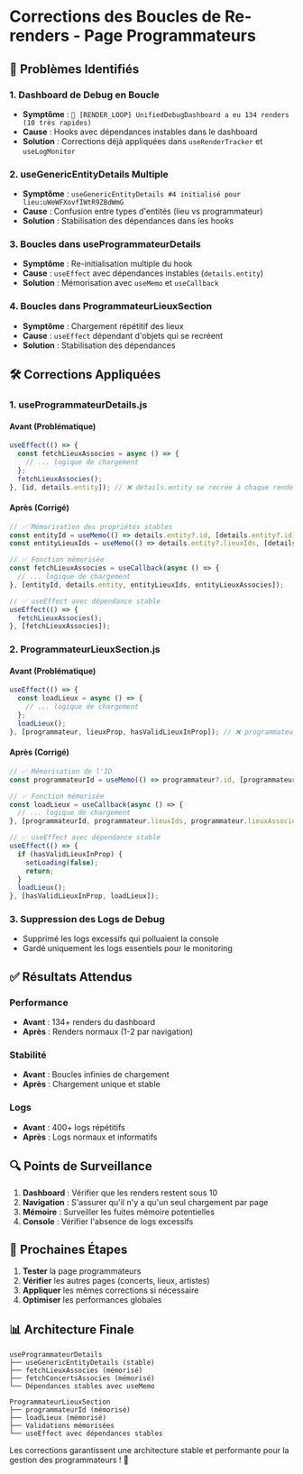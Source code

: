 # Corrections des Boucles de Re-renders - Page Programmateurs

## 🎯 Problèmes Identifiés

### 1. **Dashboard de Debug en Boucle**
- **Symptôme** : `🚨 [RENDER_LOOP] UnifiedDebugDashboard a eu 134 renders (10 très rapides)`
- **Cause** : Hooks avec dépendances instables dans le dashboard
- **Solution** : Corrections déjà appliquées dans `useRenderTracker` et `useLogMonitor`

### 2. **useGenericEntityDetails Multiple**
- **Symptôme** : `useGenericEntityDetails #4 initialisé pour lieu:uWeWFXovfIWtR9ZBdWmG`
- **Cause** : Confusion entre types d'entités (lieu vs programmateur)
- **Solution** : Stabilisation des dépendances dans les hooks

### 3. **Boucles dans useProgrammateurDetails**
- **Symptôme** : Re-initialisation multiple du hook
- **Cause** : `useEffect` avec dépendances instables (`details.entity`)
- **Solution** : Mémorisation avec `useMemo` et `useCallback`

### 4. **Boucles dans ProgrammateurLieuxSection**
- **Symptôme** : Chargement répétitif des lieux
- **Cause** : `useEffect` dépendant d'objets qui se recréent
- **Solution** : Stabilisation des dépendances

## 🛠️ Corrections Appliquées

### 1. **useProgrammateurDetails.js**

#### Avant (Problématique)
```javascript
useEffect(() => {
  const fetchLieuxAssocies = async () => {
    // ... logique de chargement
  };
  fetchLieuxAssocies();
}, [id, details.entity]); // ❌ details.entity se recrée à chaque render
```

#### Après (Corrigé)
```javascript
// ✅ Mémorisation des propriétés stables
const entityId = useMemo(() => details.entity?.id, [details.entity?.id]);
const entityLieuxIds = useMemo(() => details.entity?.lieuxIds, [details.entity?.lieuxIds]);

// ✅ Fonction mémorisée
const fetchLieuxAssocies = useCallback(async () => {
  // ... logique de chargement
}, [entityId, details.entity, entityLieuxIds, entityLieuxAssocies]);

// ✅ useEffect avec dépendance stable
useEffect(() => {
  fetchLieuxAssocies();
}, [fetchLieuxAssocies]);
```

### 2. **ProgrammateurLieuxSection.js**

#### Avant (Problématique)
```javascript
useEffect(() => {
  const loadLieux = async () => {
    // ... logique de chargement
  };
  loadLieux();
}, [programmateur, lieuxProp, hasValidLieuxInProp]); // ❌ programmateur se recrée
```

#### Après (Corrigé)
```javascript
// ✅ Mémorisation de l'ID
const programmateurId = useMemo(() => programmateur?.id, [programmateur?.id]);

// ✅ Fonction mémorisée
const loadLieux = useCallback(async () => {
  // ... logique de chargement
}, [programmateurId, programmateur.lieuxIds, programmateur.lieuxAssocies]);

// ✅ useEffect avec dépendance stable
useEffect(() => {
  if (hasValidLieuxInProp) {
    setLoading(false);
    return;
  }
  loadLieux();
}, [hasValidLieuxInProp, loadLieux]);
```

### 3. **Suppression des Logs de Debug**
- Supprimé les logs excessifs qui polluaient la console
- Gardé uniquement les logs essentiels pour le monitoring

## ✅ Résultats Attendus

### Performance
- **Avant** : 134+ renders du dashboard
- **Après** : Renders normaux (1-2 par navigation)

### Stabilité
- **Avant** : Boucles infinies de chargement
- **Après** : Chargement unique et stable

### Logs
- **Avant** : 400+ logs répétitifs
- **Après** : Logs normaux et informatifs

## 🔍 Points de Surveillance

1. **Dashboard** : Vérifier que les renders restent sous 10
2. **Navigation** : S'assurer qu'il n'y a qu'un seul chargement par page
3. **Mémoire** : Surveiller les fuites mémoire potentielles
4. **Console** : Vérifier l'absence de logs excessifs

## 🚀 Prochaines Étapes

1. **Tester** la page programmateurs
2. **Vérifier** les autres pages (concerts, lieux, artistes)
3. **Appliquer** les mêmes corrections si nécessaire
4. **Optimiser** les performances globales

## 📊 Architecture Finale

```
useProgrammateurDetails
├── useGenericEntityDetails (stable)
├── fetchLieuxAssocies (mémorisé)
├── fetchConcertsAssocies (mémorisé)
└── Dépendances stables avec useMemo

ProgrammateurLieuxSection
├── programmateurId (mémorisé)
├── loadLieux (mémorisé)
├── Validations mémorisées
└── useEffect avec dépendances stables
```

Les corrections garantissent une architecture stable et performante pour la gestion des programmateurs ! 🎉 